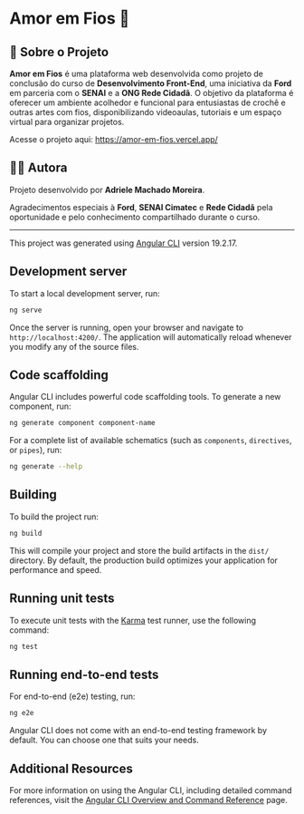 # Amor em Fios 🧶

## 📜 Sobre o Projeto

**Amor em Fios** é uma plataforma web desenvolvida como projeto de conclusão do curso de **Desenvolvimento Front-End**, uma iniciativa da **Ford** em parceria com o **SENAI** e a **ONG Rede Cidadã**. O objetivo da plataforma é oferecer um ambiente acolhedor e funcional para entusiastas de crochê e outras artes com fios, disponibilizando videoaulas, tutoriais e um espaço virtual para organizar projetos.

Acesse o projeto aqui: https://amor-em-fios.vercel.app/

## 👩‍💻 Autora

Projeto desenvolvido por **Adriele Machado Moreira**.

Agradecimentos especiais à **Ford**, **SENAI Cimatec** e **Rede Cidadã** pela oportunidade e pelo conhecimento compartilhado durante o curso.

---

This project was generated using [Angular CLI](https://github.com/angular/angular-cli) version 19.2.17.

## Development server

To start a local development server, run:

```bash
ng serve
```

Once the server is running, open your browser and navigate to `http://localhost:4200/`. The application will automatically reload whenever you modify any of the source files.

## Code scaffolding

Angular CLI includes powerful code scaffolding tools. To generate a new component, run:

```bash
ng generate component component-name
```

For a complete list of available schematics (such as `components`, `directives`, or `pipes`), run:

```bash
ng generate --help
```

## Building

To build the project run:

```bash
ng build
```

This will compile your project and store the build artifacts in the `dist/` directory. By default, the production build optimizes your application for performance and speed.

## Running unit tests

To execute unit tests with the [Karma](https://karma-runner.github.io) test runner, use the following command:

```bash
ng test
```

## Running end-to-end tests

For end-to-end (e2e) testing, run:

```bash
ng e2e
```

Angular CLI does not come with an end-to-end testing framework by default. You can choose one that suits your needs.

## Additional Resources

For more information on using the Angular CLI, including detailed command references, visit the [Angular CLI Overview and Command Reference](https://angular.dev/tools/cli) page.
